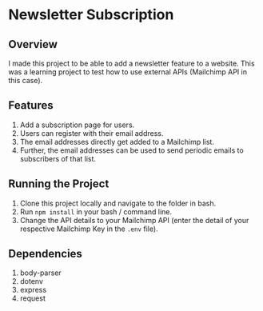 # Newsletter Subscription

## Overview
I made this project to be able to add a newsletter feature to a website. This was a learning project to test how to use external APIs (Mailchimp API in this case).

## Features
1. Add a subscription page for users.
2. Users can register with their email address.
3. The email addresses directly get added to a Mailchimp list.
4. Further, the email addresses can be used to send periodic emails to subscribers of that list.

## Running the Project
1. Clone this project locally and navigate to the folder in bash.
2. Run `npm install` in your bash / command line.
3. Change the API details to your Mailchimp API (enter the detail of your respective Mailchimp Key in the `.env` file).

## Dependencies
1. body-parser
2. dotenv
3. express
4. request
